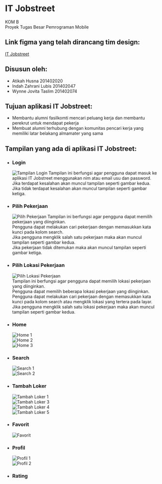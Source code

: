 # IT Jobstreet
KOM B\
Proyek Tugas Besar Pemrograman Mobile

## Link figma yang telah dirancang tim design:
[IT Jobstreet](https://www.figma.com/file/a89hDq6WF8QqWxgDpkBd8k/IT-JobStreet?type=design&node-id=42-2673&mode=design&t=ApOfmFkvyTgiPHi8-0)

## Disusun oleh:
- Atikah Husna 201402020
- Indah Zahrani Lubis 201402047
- Wynne Jovita Taslim 201402074

## Tujuan aplikasi IT Jobstreet:
- Membantu alumni fasilkomti mencari peluang kerja dan membantu perekrut untuk mendapat pekerja
- Membuat alumni terhubung dengan komunitas pencari kerja yang memiliki latar belakang almamater yang sama

## Tampilan yang ada di aplikasi IT Jobstreet:
- ### Login
  ![Tampilan Login](screenshots/login.png)
  Tampilan ini berfungsi agar pengguna dapat masuk ke aplikasi IT Jobstreet menggunakan nim atau email usu dan password.\
  Jika terdapat kesalahan akan muncul tampilan seperti gambar kedua.\
  Jika tidak terdapat kesalahan akan muncul tampilan seperti gambar ketiga.
- ### Pilih Pekerjaan
  ![Pilih Pekerjaan](screenshots/pilih%20pekerjaan.png)
  Tampilan ini berfungsi agar pengguna dapat memilih pekerjaan yang diinginkan.\
  Pengguna dapat melakukan cari pekerjaan dengan memasukkan kata kunci pada kolom search.\
  Jika pengguna mengklik salah satu pekerjaan maka akan muncul tampilan seperti gambar kedua.\
  Jika pekerjaan tidak ditemukan maka akan muncul tampilan seperti gambar ketiga.
- ### Pilih Lokasi Pekerjaan
  ![Pilih Lokasi Pekerjaan](screenshots/pilih%20lokasi%20pekerjaan.png)\
  Tampilan ini berfungsi agar pengguna dapat memilih lokasi pekerjaan yang diinginkan.\
  Pengguna dapat memilih beberapa lokasi pekerjaan yang diinginkan.\
  Pengguna dapat melakukan cari pekerjaan dengan memasukkan kata kunci pada kolom search atau mengklik lokasi yang tertera pada layar.\
  Jika pengguna mengklik salah satu lokasi pekerjaan maka akan muncul tampilan seperti gambar kedua.
- ### Home
  ![Home 1](screenshots/home1.png)\
  ![Home 2](screenshots/home2.png)\
  ![Home 3](screenshots/home3.png)
- ### Search
  ![Search 1](screenshots/search1.png)\
  ![Search 2](screenshots/search2.png)
- ### Tambah Loker
  ![Tambah Loker 1](screenshots/tambah1.png)\
  ![Tambah Loker 3](screenshots/tambah3.png)\
  ![Tambah Loker 4](screenshots/tambah4.png)\
  ![Tambah Loker 5](screenshots/tambah5.png)
- ### Favorit
  ![Favorit](screenshots/favorit.png)
- ### Profil
  ![Profil 1](screenshots/profil1.png)\
  ![Profil 2](screenshots/profil2.png)
- ### Rating
